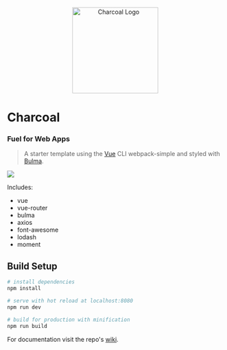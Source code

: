 <p align="center">
    <br>
    <img width="200" src="https://raw.githubusercontent.com/setholito/charcoal/master/src/assets/charcoal-logo.png" alt="Charcoal Logo">
    <br>
</p>

# Charcoal
### Fuel for Web Apps

> A starter template using the [Vue](http://vuejs.org/) CLI webpack-simple and styled with [Bulma](http://bulma.io/).

<img src="https://res.cloudinary.com/setholito/image/upload/v1518378200/charcoal/charcoal-sample.png" />

Includes:
* vue
* vue-router
* bulma
* axios
* font-awesome
* lodash
* moment

## Build Setup

``` bash
# install dependencies
npm install

# serve with hot reload at localhost:8080
npm run dev

# build for production with minification
npm run build
```

For documentation visit the repo's [wiki](https://github.com/setholito/charcoal/wiki).